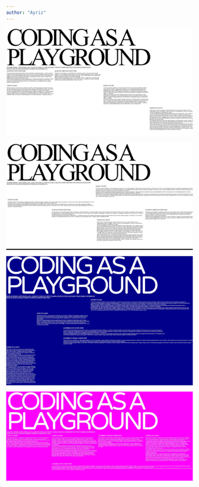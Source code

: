```yaml
---
author: "Ayriz"
---
```


![Platform_4.1](https://github.com/Zizinu/Platform/blob/main/Submissions/Platform_4.1.jpeg?raw=true)

![Platform_4.2](https://github.com/Zizinu/Platform/blob/main/Submissions/Platform_4.2.jpeg?raw=true)

![Platform_4.3](https://github.com/Zizinu/Platform/blob/main/Submissions/Platform_4.3.jpeg?raw=true)

![Platform_4.4](https://github.com/Zizinu/Platform/blob/main/Submissions/Platfrom_4.4.jpeg?raw=true)